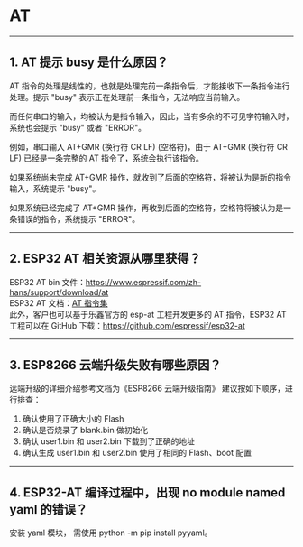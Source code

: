 # AT

<style>
body {counter-reset: h2}
  h2 {counter-reset: h3}
  h2:before {counter-increment: h2; content: counter(h2) ". "}
  h3:before {counter-increment: h3; content: counter(h2) "." counter(h3) ". "}
  h2.nocount:before, h3.nocount:before, { content: ""; counter-increment: none }
</style>

---

## AT 提示 busy 是什么原因？

AT 指令的处理是线性的，也就是处理完前⼀条指令后，才能接收下⼀条指令进⾏处理。提示 "busy" 表示正在处理前⼀条指令，⽆法响应当前输⼊。

⽽任何串⼝的输⼊，均被认为是指令输⼊，因此，当有多余的不可⻅字符输⼊时，系统也会提示 "busy" 或者 "ERROR"。

例如，串⼝输⼊ AT+GMR (换⾏符 CR LF) (空格符)，由于 AT+GMR (换⾏符 CR LF) 已经是⼀条完整的 AT 指令了，系统会执⾏该指令。

如果系统尚未完成 AT+GMR 操作，就收到了后⾯的空格符，将被认为是新的指令输⼊，系统提示 "busy"。

如果系统已经完成了 AT+GMR 操作，再收到后⾯的空格符，空格符将被认为是⼀条错误的指令，系统提示 "ERROR"。

---

## ESP32 AT 相关资源从哪里获得？

ESP32 AT bin 文件：https://www.espressif.com/zh-hans/support/download/at \
ESP32 AT 文档：[AT 指令集](https://github.com/espressif/esp-at/blob/master/docs/ESP_AT_Commands_Set.md)\
此外，客户也可以基于乐鑫官方的 esp-at 工程开发更多的 AT 指令，ESP32 AT 工程可以在 GitHub 下载：https://github.com/espressif/esp32-at

---

## ESP8266 云端升级失败有哪些原因？

远端升级的详细介绍参考⽂档为《ESP8266 云端升级指南》
建议按如下顺序，进⾏排查：

1. 确认使⽤了正确⼤⼩的 Flash
2. 确认是否烧录了 blank.bin 做初始化
3. 确认 user1.bin 和 user2.bin 下载到了正确的地址
4. 确认⽣成 user1.bin 和 user2.bin 使⽤了相同的 Flash、boot 配置

---

## ESP32-AT 编译过程中，出现 no module named yaml 的错误？

安装 yaml 模块， 需使⽤ python -m pip install pyyaml。
